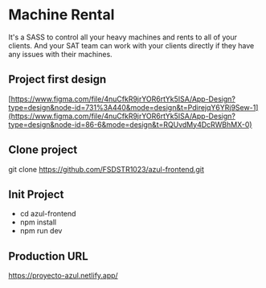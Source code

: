 # Machine Rental
It's a SASS to control all your heavy machines and rents to all of your clients. And your SAT team can work with your clients directly if they have any issues with their machines.

## Project first design
[https://www.figma.com/file/4nuCfkR9jrYOR6rtYk5ISA/App-Design?type=design&node-id=731%3A440&mode=design&t=PdirejqY6YRj9Sew-1](https://www.figma.com/file/4nuCfkR9jrYOR6rtYk5ISA/App-Design?type=design&node-id=86-6&mode=design&t=RQUvdMy4DcRWBhMX-0)

## Clone project

git clone https://github.com/FSDSTR1023/azul-frontend.git

## Init Project

-   cd azul-frontend
-   npm install
-   npm run dev

## Production URL
https://proyecto-azul.netlify.app/
